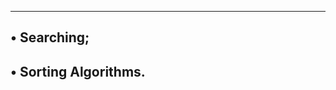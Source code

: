---------------------------------------------------------
• Searching;
--------------------------------------
• Sorting Algorithms.
-----------------------------------------
